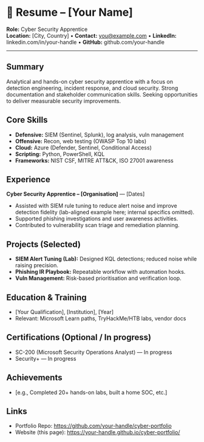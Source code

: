 # 📄 Resume – [Your Name]

**Role:** Cyber Security Apprentice  
**Location:** [City, Country] • **Contact:** you@example.com • **LinkedIn:** linkedin.com/in/your-handle • **GitHub:** github.com/your-handle

---

## Summary
Analytical and hands-on cyber security apprentice with a focus on detection engineering, incident response, and cloud security. Strong documentation and stakeholder communication skills. Seeking opportunities to deliver measurable security improvements.

## Core Skills
- **Defensive:** SIEM (Sentinel, Splunk), log analysis, vuln management
- **Offensive:** Recon, web testing (OWASP Top 10 labs)
- **Cloud:** Azure (Defender, Sentinel, Conditional Access)
- **Scripting:** Python, PowerShell, KQL
- **Frameworks:** NIST CSF, MITRE ATT&CK, ISO 27001 awareness

## Experience
**Cyber Security Apprentice – [Organisation]** — [Dates]  
- Assisted with SIEM rule tuning to reduce alert noise and improve detection fidelity (lab-aligned example here; internal specifics omitted).  
- Supported phishing investigations and user awareness activities.  
- Contributed to vulnerability scan triage and remediation planning.

## Projects (Selected)
- **SIEM Alert Tuning (Lab):** Designed KQL detections; reduced noise while raising precision.  
- **Phishing IR Playbook:** Repeatable workflow with automation hooks.  
- **Vuln Management:** Risk-based prioritisation and verification loop.

## Education & Training
- [Your Qualification], [Institution], [Year]  
- Relevant: Microsoft Learn paths, TryHackMe/HTB labs, vendor docs

## Certifications (Optional / In progress)
- SC-200 (Microsoft Security Operations Analyst) — In progress  
- Security+ — In progress

## Achievements
- [e.g., Completed 20+ hands-on labs, built a home SOC, etc.]

## Links
- Portfolio Repo: https://github.com/your-handle/cyber-portfolio  
- Website (this page): https://your-handle.github.io/cyber-portfolio/

